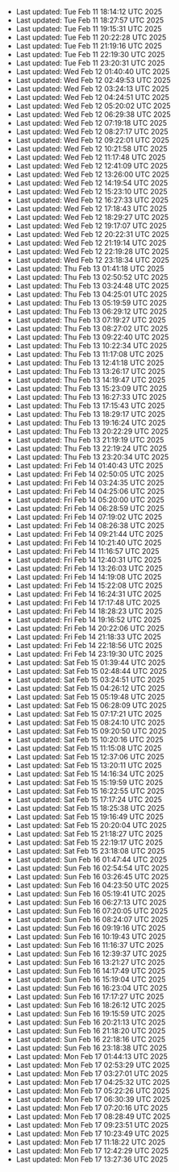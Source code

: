 
- Last updated: Tue Feb 11 18:14:12 UTC 2025
- Last updated: Tue Feb 11 18:27:57 UTC 2025
- Last updated: Tue Feb 11 19:15:31 UTC 2025
- Last updated: Tue Feb 11 20:22:28 UTC 2025
- Last updated: Tue Feb 11 21:19:16 UTC 2025
- Last updated: Tue Feb 11 22:19:30 UTC 2025
- Last updated: Tue Feb 11 23:20:31 UTC 2025
- Last updated: Wed Feb 12 01:40:40 UTC 2025
- Last updated: Wed Feb 12 02:49:53 UTC 2025
- Last updated: Wed Feb 12 03:24:13 UTC 2025
- Last updated: Wed Feb 12 04:24:51 UTC 2025
- Last updated: Wed Feb 12 05:20:02 UTC 2025
- Last updated: Wed Feb 12 06:29:38 UTC 2025
- Last updated: Wed Feb 12 07:19:18 UTC 2025
- Last updated: Wed Feb 12 08:27:17 UTC 2025
- Last updated: Wed Feb 12 09:22:01 UTC 2025
- Last updated: Wed Feb 12 10:21:58 UTC 2025
- Last updated: Wed Feb 12 11:17:48 UTC 2025
- Last updated: Wed Feb 12 12:41:09 UTC 2025
- Last updated: Wed Feb 12 13:26:00 UTC 2025
- Last updated: Wed Feb 12 14:19:54 UTC 2025
- Last updated: Wed Feb 12 15:23:10 UTC 2025
- Last updated: Wed Feb 12 16:27:33 UTC 2025
- Last updated: Wed Feb 12 17:18:43 UTC 2025
- Last updated: Wed Feb 12 18:29:27 UTC 2025
- Last updated: Wed Feb 12 19:17:07 UTC 2025
- Last updated: Wed Feb 12 20:22:31 UTC 2025
- Last updated: Wed Feb 12 21:19:14 UTC 2025
- Last updated: Wed Feb 12 22:19:28 UTC 2025
- Last updated: Wed Feb 12 23:18:34 UTC 2025
- Last updated: Thu Feb 13 01:41:18 UTC 2025
- Last updated: Thu Feb 13 02:50:52 UTC 2025
- Last updated: Thu Feb 13 03:24:48 UTC 2025
- Last updated: Thu Feb 13 04:25:01 UTC 2025
- Last updated: Thu Feb 13 05:19:59 UTC 2025
- Last updated: Thu Feb 13 06:29:12 UTC 2025
- Last updated: Thu Feb 13 07:19:27 UTC 2025
- Last updated: Thu Feb 13 08:27:02 UTC 2025
- Last updated: Thu Feb 13 09:22:40 UTC 2025
- Last updated: Thu Feb 13 10:22:34 UTC 2025
- Last updated: Thu Feb 13 11:17:08 UTC 2025
- Last updated: Thu Feb 13 12:41:18 UTC 2025
- Last updated: Thu Feb 13 13:26:17 UTC 2025
- Last updated: Thu Feb 13 14:19:47 UTC 2025
- Last updated: Thu Feb 13 15:23:09 UTC 2025
- Last updated: Thu Feb 13 16:27:33 UTC 2025
- Last updated: Thu Feb 13 17:15:43 UTC 2025
- Last updated: Thu Feb 13 18:29:17 UTC 2025
- Last updated: Thu Feb 13 19:16:24 UTC 2025
- Last updated: Thu Feb 13 20:22:29 UTC 2025
- Last updated: Thu Feb 13 21:19:19 UTC 2025
- Last updated: Thu Feb 13 22:19:24 UTC 2025
- Last updated: Thu Feb 13 23:20:34 UTC 2025
- Last updated: Fri Feb 14 01:40:43 UTC 2025
- Last updated: Fri Feb 14 02:50:05 UTC 2025
- Last updated: Fri Feb 14 03:24:35 UTC 2025
- Last updated: Fri Feb 14 04:25:06 UTC 2025
- Last updated: Fri Feb 14 05:20:00 UTC 2025
- Last updated: Fri Feb 14 06:28:59 UTC 2025
- Last updated: Fri Feb 14 07:19:02 UTC 2025
- Last updated: Fri Feb 14 08:26:38 UTC 2025
- Last updated: Fri Feb 14 09:21:44 UTC 2025
- Last updated: Fri Feb 14 10:21:40 UTC 2025
- Last updated: Fri Feb 14 11:16:57 UTC 2025
- Last updated: Fri Feb 14 12:40:31 UTC 2025
- Last updated: Fri Feb 14 13:26:03 UTC 2025
- Last updated: Fri Feb 14 14:19:08 UTC 2025
- Last updated: Fri Feb 14 15:22:08 UTC 2025
- Last updated: Fri Feb 14 16:24:31 UTC 2025
- Last updated: Fri Feb 14 17:17:48 UTC 2025
- Last updated: Fri Feb 14 18:28:23 UTC 2025
- Last updated: Fri Feb 14 19:16:52 UTC 2025
- Last updated: Fri Feb 14 20:22:06 UTC 2025
- Last updated: Fri Feb 14 21:18:33 UTC 2025
- Last updated: Fri Feb 14 22:18:56 UTC 2025
- Last updated: Fri Feb 14 23:19:30 UTC 2025
- Last updated: Sat Feb 15 01:39:44 UTC 2025
- Last updated: Sat Feb 15 02:48:44 UTC 2025
- Last updated: Sat Feb 15 03:24:51 UTC 2025
- Last updated: Sat Feb 15 04:26:12 UTC 2025
- Last updated: Sat Feb 15 05:19:48 UTC 2025
- Last updated: Sat Feb 15 06:28:09 UTC 2025
- Last updated: Sat Feb 15 07:17:21 UTC 2025
- Last updated: Sat Feb 15 08:24:10 UTC 2025
- Last updated: Sat Feb 15 09:20:50 UTC 2025
- Last updated: Sat Feb 15 10:20:16 UTC 2025
- Last updated: Sat Feb 15 11:15:08 UTC 2025
- Last updated: Sat Feb 15 12:37:06 UTC 2025
- Last updated: Sat Feb 15 13:20:11 UTC 2025
- Last updated: Sat Feb 15 14:16:34 UTC 2025
- Last updated: Sat Feb 15 15:19:59 UTC 2025
- Last updated: Sat Feb 15 16:22:55 UTC 2025
- Last updated: Sat Feb 15 17:17:24 UTC 2025
- Last updated: Sat Feb 15 18:25:38 UTC 2025
- Last updated: Sat Feb 15 19:16:49 UTC 2025
- Last updated: Sat Feb 15 20:20:04 UTC 2025
- Last updated: Sat Feb 15 21:18:27 UTC 2025
- Last updated: Sat Feb 15 22:19:17 UTC 2025
- Last updated: Sat Feb 15 23:18:08 UTC 2025
- Last updated: Sun Feb 16 01:47:44 UTC 2025
- Last updated: Sun Feb 16 02:54:54 UTC 2025
- Last updated: Sun Feb 16 03:26:45 UTC 2025
- Last updated: Sun Feb 16 04:23:50 UTC 2025
- Last updated: Sun Feb 16 05:19:41 UTC 2025
- Last updated: Sun Feb 16 06:27:13 UTC 2025
- Last updated: Sun Feb 16 07:20:05 UTC 2025
- Last updated: Sun Feb 16 08:24:07 UTC 2025
- Last updated: Sun Feb 16 09:19:16 UTC 2025
- Last updated: Sun Feb 16 10:19:43 UTC 2025
- Last updated: Sun Feb 16 11:16:37 UTC 2025
- Last updated: Sun Feb 16 12:39:37 UTC 2025
- Last updated: Sun Feb 16 13:21:27 UTC 2025
- Last updated: Sun Feb 16 14:17:49 UTC 2025
- Last updated: Sun Feb 16 15:19:04 UTC 2025
- Last updated: Sun Feb 16 16:23:04 UTC 2025
- Last updated: Sun Feb 16 17:17:27 UTC 2025
- Last updated: Sun Feb 16 18:26:12 UTC 2025
- Last updated: Sun Feb 16 19:15:59 UTC 2025
- Last updated: Sun Feb 16 20:21:13 UTC 2025
- Last updated: Sun Feb 16 21:18:20 UTC 2025
- Last updated: Sun Feb 16 22:18:16 UTC 2025
- Last updated: Sun Feb 16 23:18:38 UTC 2025
- Last updated: Mon Feb 17 01:44:13 UTC 2025
- Last updated: Mon Feb 17 02:53:29 UTC 2025
- Last updated: Mon Feb 17 03:27:01 UTC 2025
- Last updated: Mon Feb 17 04:25:32 UTC 2025
- Last updated: Mon Feb 17 05:22:26 UTC 2025
- Last updated: Mon Feb 17 06:30:39 UTC 2025
- Last updated: Mon Feb 17 07:20:16 UTC 2025
- Last updated: Mon Feb 17 08:28:49 UTC 2025
- Last updated: Mon Feb 17 09:23:51 UTC 2025
- Last updated: Mon Feb 17 10:23:49 UTC 2025
- Last updated: Mon Feb 17 11:18:22 UTC 2025
- Last updated: Mon Feb 17 12:42:29 UTC 2025
- Last updated: Mon Feb 17 13:27:36 UTC 2025

